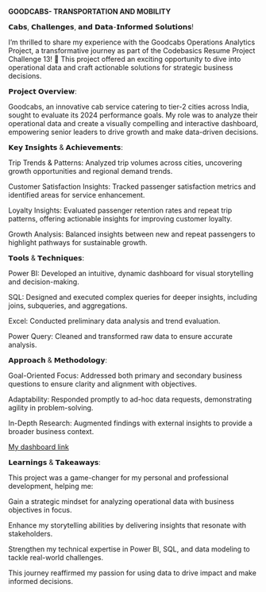 **GOODCABS- TRANSPORTATION AND MOBILITY**

𝗖𝗮𝗯𝘀, 𝗖𝗵𝗮𝗹𝗹𝗲𝗻𝗴𝗲𝘀, 𝗮𝗻𝗱 𝗗𝗮𝘁𝗮-𝗜𝗻𝗳𝗼𝗿𝗺𝗲𝗱 𝗦𝗼𝗹𝘂𝘁𝗶𝗼𝗻𝘀!

I’m thrilled to share my experience with the Goodcabs Operations Analytics Project, a transformative journey as part of the Codebasics Resume Project Challenge 13! 🎉 This project offered an exciting opportunity to dive into operational data and craft actionable solutions for strategic business decisions.

𝗣𝗿𝗼𝗷𝗲𝗰𝘁 𝗢𝘃𝗲𝗿𝘃𝗶𝗲𝘄:

Goodcabs, an innovative cab service catering to tier-2 cities across India, sought to evaluate its 2024 performance goals. My role was to analyze their operational data and create a visually compelling and interactive dashboard, empowering senior leaders to drive growth and make data-driven decisions.

𝗞𝗲𝘆 𝗜𝗻𝘀𝗶𝗴𝗵𝘁𝘀 & 𝗔𝗰𝗵𝗶𝗲𝘃𝗲𝗺𝗲𝗻𝘁𝘀:

Trip Trends & Patterns: Analyzed trip volumes across cities, uncovering growth opportunities and regional demand trends.

Customer Satisfaction Insights: Tracked passenger satisfaction metrics and identified areas for service enhancement.

Loyalty Insights: Evaluated passenger retention rates and repeat trip patterns, offering actionable insights for improving customer loyalty.

Growth Analysis: Balanced insights between new and repeat passengers to highlight pathways for sustainable growth.

𝗧𝗼𝗼𝗹𝘀 & 𝗧𝗲𝗰𝗵𝗻𝗶𝗾𝘂𝗲𝘀:

Power BI: Developed an intuitive, dynamic dashboard for visual storytelling and decision-making.

SQL: Designed and executed complex queries for deeper insights, including joins, subqueries, and aggregations.

Excel: Conducted preliminary data analysis and trend evaluation.

Power Query: Cleaned and transformed raw data to ensure accurate analysis.

𝗔𝗽𝗽𝗿𝗼𝗮𝗰𝗵 & 𝗠𝗲𝘁𝗵𝗼𝗱𝗼𝗹𝗼𝗴𝘆:

Goal-Oriented Focus: Addressed both primary and secondary business questions to ensure clarity and alignment with objectives.

Adaptability: Responded promptly to ad-hoc data requests, demonstrating agility in problem-solving.

In-Depth Research: Augmented findings with external insights to provide a broader business context.

[My dashboard link](https://app.powerbi.com/view?r=eyJrIjoiMWM5NTc4ODYtNTI2MS00M2Y5LTkwZWUtOGNjZTk5OTdmNTA1IiwidCI6ImM2ZTU0OWIzLTVmNDUtNDAzMi1hYWU5LWQ0MjQ0ZGM1YjJjNCJ9)

𝗟𝗲𝗮𝗿𝗻𝗶𝗻𝗴𝘀 & 𝗧𝗮𝗸𝗲𝗮𝘄𝗮𝘆𝘀:

This project was a game-changer for my personal and professional development, helping me:

Gain a strategic mindset for analyzing operational data with business objectives in focus.

Enhance my storytelling abilities by delivering insights that resonate with stakeholders.

Strengthen my technical expertise in Power BI, SQL, and data modeling to tackle real-world challenges.

This journey reaffirmed my passion for using data to drive impact and make informed decisions. 


